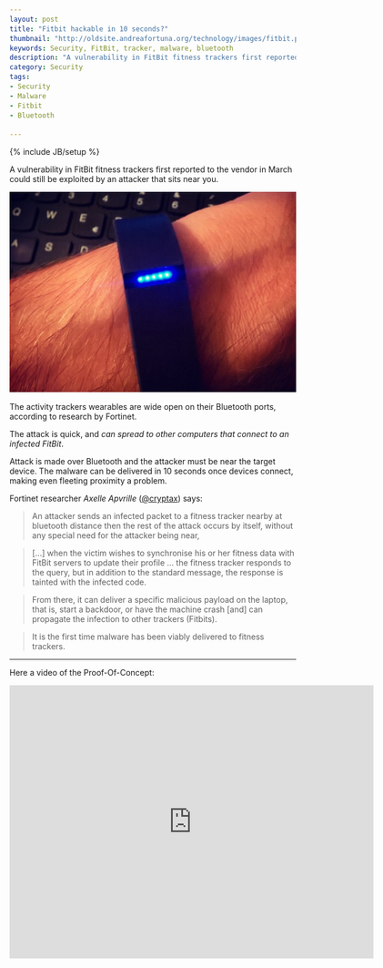 ```yaml
---
layout: post
title: "Fitbit hackable in 10 seconds?"
thumbnail: "http://oldsite.andreafortuna.org/technology/images/fitbit.png"
keywords: Security, FitBit, tracker, malware, bluetooth
description: "A vulnerability in FitBit fitness trackers first reported to the vendor in March could still be exploited by an attacker that sits near you."
category: Security
tags: 
- Security
- Malware
- Fitbit
- Bluetooth

---
```

{% include JB/setup %}

A vulnerability in FitBit fitness trackers first reported to the vendor in March could still be exploited by an attacker that sits near you.

![FitBit](/technology/images/fitbit.png)
<!-- more -->

The activity trackers wearables are wide open on their Bluetooth ports, according to research by Fortinet. 

The attack is quick, and *can spread to other computers that connect to an infected FitBit*.


Attack is made over Bluetooth and the attacker must be near the target device. 
The malware can be delivered in 10 seconds once devices connect, making even fleeting proximity a problem.

Fortinet researcher *Axelle Apvrille* ([@cryptax](https://twitter.com/cryptax)) says:

>An attacker sends an infected packet to a fitness tracker nearby at bluetooth distance then the rest of the attack occurs by itself, without any special need for the attacker being near,

>[...] when the victim wishes to synchronise his or her fitness data with FitBit servers to update their profile … the fitness tracker responds to the query, but in addition to the standard message, the response is tainted with the infected code.

>From there, it can deliver a specific malicious payload on the laptop, that is, start a backdoor, or have the machine crash [and] can propagate the infection to other trackers (Fitbits).

>It is the first time malware has been viably delivered to fitness trackers.

<hr/>

Here a video of the Proof-Of-Concept:

<iframe width="640" height="480" src="https://www.youtube.com/embed/qa8qVAPPlTE" frameborder="0" allowfullscreen></iframe>